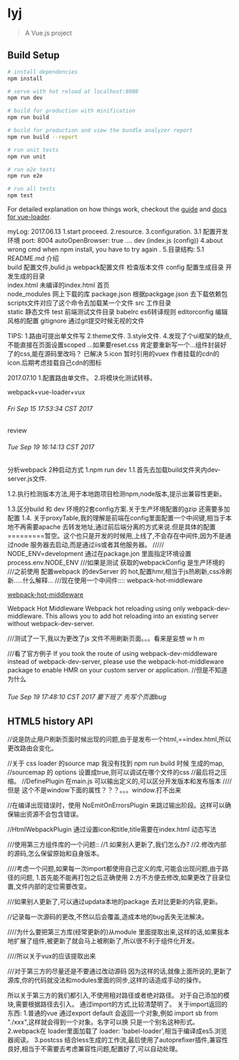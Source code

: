 # lyj

> A Vue.js project

## Build Setup

``` bash
# install dependencies
npm install

# serve with hot reload at localhost:8080
npm run dev

# build for production with minification
npm run build

# build for production and view the bundle analyzer report
npm run build --report

# run unit tests
npm run unit

# run e2e tests
npm run e2e

# run all tests
npm test
```

For detailed explanation on how things work, checkout the [guide](http://vuejs-templates.github.io/webpack/) and [docs for vue-loader](http://vuejs.github.io/vue-loader).


myLog:
2017.06.13
1.start proceed.
2.resource.
3.configuration.
 3.1 配置开发环境     port: 8004 autoOpenBrowser: true .... dev (index.js (config))
4.about wrong  cmd  when npm install, you have to try again .
5.目录结构:
   5.1 README.md 介绍   
       build         配置文件,bulid.js webpack配置文件 检查版本文件
       config        配置生成目录  开发生成的目录     
       index.html    未编译的index.html 首页  
       node_modules  网上下载的库
       package.json  根据packgage.json 去下载依赖包  scripts文件对应了这个命令去加载某一个文件
       src           工作目录  
       static        静态文件
       test          前端测试文件目录
       babelrc       es6转译规则
       editorconfig  编辑风格的配置 
       gitignore     通过git提交时候无视的文件


TIPS:
1.路由可提出单文件写
2.theme文件.
3.style文件.
4.发现了个ui框架的缺点,不能直接在页面设置scoped ...如果要reset.css 肯定要重新写一个...组件封装好了的css,能在源码里改吗？ 已解决
5.icon 暂时引用的vuex 作者挂载的cdn的icon.后期考虑挂载自己cdn的图标

2017.07.10
1.配置路由单文件。
2.将模块化测试转移。

webpack+vue-loader+vux

###### Fri Sep 15 17:53:34 CST 2017  
review

###### Tue Sep 19 16:14:13 CST 2017 
分析webpack 2种启动方式
1.npm run dev
1.1.首先去加载build文件夹内dev-server.js文件.

1.2.执行检测版本方法,用于本地跑项目检测npm,node版本,提示出兼容性更新。

1.3.区分build 和 dev 环境的2套config方案.关于生产环境配置的gzip 还需要多加配置
1.4. 关于proxyTable,我的理解是前端在config里面配置一个中间键,相当于本地不再需要apache 去转发地址,通过前后端分离的方式来说.但是具体的配置=========暂空。这个也只是开发的时候用,上线了,不会存在中间件,因为不是通过node 服务器去启动,而是通过iis或者其他服务器。
///// NODE_ENV=development 通过在package.jon 里面指定环境设置 process.env.NODE_ENV
///如果是测试 获取的webpackConfig 是生产环境的
///之前使用 配置webpack 的devServer 的 hot,配置hmr,相当于js热刷新,css冷刷新.....什么解释...
///现在使用一个中间件:::: webpack-hot-middleware

[webpack-hot-middleware](https://github.com/glenjamin/webpack-hot-middleware)

Webpack Hot Middleware
Webpack hot reloading using only webpack-dev-middleware. This allows you to add hot reloading into an existing server without webpack-dev-server.


///测试了一下,我以为更改了js 文件不用刷新页面。。。看来是妄想 w h m


///看了官方例子
If you took the route of using webpack-dev-middleware instead of webpack-dev-server, please use the webpack-hot-middleware package to enable HMR on your custom server or application.
//但是不知道为什么
###### Tue Sep 19 17:48:10 CST 2017 要下班了 先写个页面bug

## HTML5 history API 
//说是防止用户刷新页面时候出现的问题,由于是发布一个html,==index.html,所以更改路由会变化。

//关于 css loader 的source map 我没有找到 npm run build 时候 生成的map,
//sourcemap 的 options 设置成true,则可以调试在哪个文件的css
//最后将之压缩。 
//DefinePlugin 在main.js 可以输出定义的,可以区分开发版本和发布版本
////但是 这个不是window下面的属性？？？。。。window.打不出来

//在编译出现错误时，使用 NoEmitOnErrorsPlugin 来跳过输出阶段。这样可以确保输出资源不会包含错误。

//HtmlWebpackPlugin 通过设置icon和title,title需要在index.html 动态写法

///使用第三方组件库的一个问题::
//1.如果别人更新了,我们怎么办?
//2.修改内部的源码,怎么保留原始和自身版本。



////考虑一个问题,如果每一次import都使用自己定义的库,可能会出现问题,由于路径的问题,
1.首先能不能再打包之后正确使用
2.方不方便去修改,如果更改了目录位置,文件内部的定位需要改变。



///如果别人更新了,可以通过updata本地的package 去对比更新的内容,更新。

//记录每一次源码的更改,不然以后会覆盖,造成本地的bug丢失无法解决。



////为什么要把第三方库(经常更新的)从module 里面提取出来,这样的话,如果我本地扩展了组件,被更新了就会马上被刷新了,所以很不利于组件化开发。



////所以关于vux的应该提取出来

///对于第三方的尽量还是不要通过改动源码
因为这样的话,就像上面所说的,更新了源库,你的代码就没法和modules里面的同步,这样的话造成手动的操作。

所以关于第三方的我们都引入,不使用相对路径或者绝对路径。
对于自己添加的模块,需要根据路径去引入。
通过import的方式,比较清楚明了。
关于import返回的东西:
1.普通的vue 通过export default 会返回一个对象,例如 import sb from "./xxx",这样就会得到一个对象。名字可以换 只是一个别名这种形式。
2.webpack在 loader里面加载了 loader: 'babel-loader',相当于编译成es5.浏览器阅读。
3.postcss 结合less生成的工作流,最后使用了autoprefixer插件,兼容性良好,相当于不需要去考虑兼容性问题,配置好了,可以自动处理。

